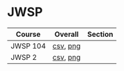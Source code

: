 # JWSP

| Course | Overall | Section |
| ------ | ------- | ------- |
| JWSP 104 | [csv](https://github.com/UCSD-Historical-Enrollment-Data/2024Winter/blob/main/overall/JWSP%20104.csv), [png](https://raw.githubusercontent.com/UCSD-Historical-Enrollment-Data/2024Winter/main/plot_overall/JWSP%20104.png) |  |
| JWSP 2 | [csv](https://github.com/UCSD-Historical-Enrollment-Data/2024Winter/blob/main/overall/JWSP%202.csv), [png](https://raw.githubusercontent.com/UCSD-Historical-Enrollment-Data/2024Winter/main/plot_overall/JWSP%202.png) |  |
